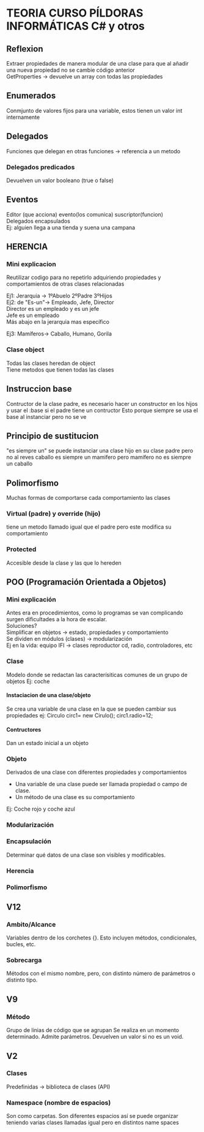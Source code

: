# TEORIA CURSO PÍLDORAS INFORMÁTICAS C# y otros


## Reflexion
Extraer propiedades de manera modular de una clase para que al añadir una nueva propiedad no se cambie código anterior <br>
GetProperties -> devuelve un array con todas las propiedades

## Enumerados
Conmjunto de valores fijos para una variable, estos tienen un valor int internamente

## Delegados
Funciones que delegan en otras funciones -> referencia a un metodo

### Delegados predicados
Devuelven un valor booleano (true o false)

## Eventos
Editor (que acciona) evento(los comunica) suscriptor(funcion) <br>
Delegados encapsulados <br>
Ej: alguien llega a una tienda y suena una campana


## HERENCIA

### Mini explicacion
Reutilizar codigo para no repetirlo adquiriendo propiedades y comportamientos de otras clases relacionadas<br>

Ej1: Jerarquia -> 1ºAbuelo 2ºPadre 3ºHijos<br>
Ej2: de "Es-un"-> Empleado, Jefe, Director<br>
Director es un empleado y es un jefe<br>
Jefe es un empleado<br>
Más abajo en la jerarquia mas específico<br>

Ej3: Mamíferos-> Caballo, Humano, Gorila

### Clase object
Todas las clases heredan de object<br>
Tiene metodos que tienen todas las clases

## Instruccion base
Contructor de la clase padre, es necesario hacer un constructor en los hijos y usar el :base si el padre tiene un contructor
Esto porque siempre se usa el base al instanciar pero no se ve

## Principio de sustitucion
"es siempre un" se puede instanciar una clase hijo en su clase padre pero no al reves
caballo es siempre un mamifero pero mamifero no es siempre un caballo

## Polimorfismo
Muchas formas de comportarse cada comportamiento las clases

### Virtual (padre) y override (hijo)
tiene un metodo llamado igual que el padre pero este modifica su comportamiento

### Protected
Accesible desde la clase y las que lo hereden




## POO (Programación Orientada a Objetos)

### Mini explicación 
Antes era en procedimientos, como lo programas se van complicando surgen dificultades a la hora de escalar.<br>
Soluciones?<br>
Simplificar en objetos -> estado, propiedades y comportamiento<br>
Se dividen en módulos (clases) -> modularización<br>
Ej en la vida: equipo IFI -> clases reproductor cd, radio, controladores, etc<br>

### Clase
Modelo donde se redactan las caracterísiticas comunes de un grupo de objetos
Ej: coche

#### Instaciacion de una clase/objeto
Se crea una variable de una clase en la que se pueden cambiar sus propiedades
ej: Circulo circ1= new Cirulo();
	circ1.radio=12;

#### Contructores
Dan un estado inicial a un objeto

### Objeto
Derivados de una clase con diferentes propiedades y comportamientos
- Una variable de una clase puede ser llamada propiedad o campo de clase.
- Un método de una clase es su comportamiento

Ej: Coche rojo y coche azul

### Modularización

### Encapsulación
Determinar qué datos de una clase son visibles y modificables.


### Herencia

### Polimorfismo


## V12

### Ambito/Alcance
Variables dentro de los corchetes {}.
Esto incluyen métodos, condicionales, bucles, etc. 


### Sobrecarga
Métodos con el mismo nombre, pero, con distinto número de parámetros o distinto tipo.


## V9
### Método
Grupo de linias de código que se agrupan
Se realiza en un momento determinado.
Admite parámetros.
Devuelven un valor si no es un void.

## V2

### Clases
Predefinidas -> biblioteca de clases (API)


### Namespace (nombre de espacios)
Son como carpetas. 
Son diferentes espacios así se puede organizar teniendo varias clases llamadas igual pero en distintos name spaces


